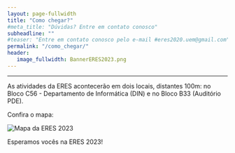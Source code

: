 ```yaml
---
layout: page-fullwidth
title: "Como chegar?"
#meta_title: "Dúvidas? Entre em contato conosco"
subheadline: ""
#teaser: "Entre em contato conosco pelo e-mail #eres2020.uem@gmail.com"
permalink: "/como_chegar/"
header:
   image_fullwidth: BannerERES2023.png
---
```

<hr>

<p>As atividades da ERES acontecerão em dois locais, distantes 100m: no Bloco C56 - Departamento de Informática (DIN) e no Bloco B33 (Auditório PDE).</p>

<p>Confira o mapa:</p>
<p><img src="https://eres-sbc-br.github.io/eres2023/images/mapa_eres_uem_2023.png" alt="Mapa da ERES 2023"></p>


<p>Esperamos vocês na ERES 2023!</p>
